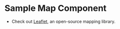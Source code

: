 # Sample Map Component 
- Check out [Leaflet](https://leafletjs.com/), an open-source mapping library. 